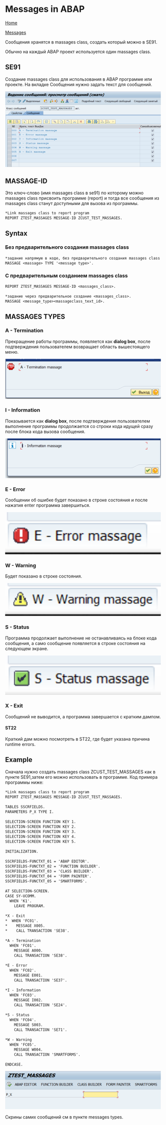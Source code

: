 Messages in ABAP
=============

[Home](../Index.md)

[Messages](https://www.youtube.com/watch?v=_VkLdX8Bn4w&list=PLWPirh4EWFpH4i1J7CxvDabSycl5YbAhG&index=40)

Сообщения хранятся в massages class, создать который можно в SE91.

Обычно на каждый ABAP проект используется один massages class.

## SE91

Создание massages class для использования в ABAP программе или проекте. На вкладке Сообщения нужно задать текст для сообщений.

![qownnotes-media-AkGDdH](../media/32760.png)



## MASSAGE-ID

 Это ключ-слово (имя massages class в se91) по которому можно massages class присвоить программе (report) и тогда все сообщения из massages class станут доступными для вызова из программы.

```
*Link massages class to report program
REPORT ZTEST_MASSAGES MESSAGE-ID ZCUST_TEST_MASSAGES.
```

## Syntax

### Без предварительного создания massages class

```
*задание напрямую в коде, без предварительного создания massages class
MASSAGE <massage> TYPE '<message type>'.
```

### С предварительным созданием massages class

```
REPORT ZTEST_MASSAGES MESSAGE-ID <massages_class>.

*задание через предварительное создание <massages_class>.
MASSAGE <message_type><massageclass_text_id>.
```


## MASSAGES TYPES


### A - Termination

Прекращение работы программы, появляется как **dialog box**, после подтверждения пользователем возвращает область вышестоящего меню.

![qownnotes-media-tIktYr](../media/1743.png)


### I - Information

Показывается как  **dialog box**, после подтверждения пользователем выполнение программы продолжается со строки кода идущей сразу после блока кода вызова сообщения.

![qownnotes-media-pgylih](../media/8692.png)


### E - Error

Сообщении об ошибке будет показано в строке состояния и после нажатия enter программа завершиться.

![qownnotes-media-AKpJKf](../media/3873.png)


### W - Warning

Будет показано в строке состояния.

![qownnotes-media-jWfKhh](../media/31378.png)


### S - Status

Программа продолжает выполнение не останавливаясь на блоке кода сообщения, а само сообщение появляется в строке состояния на следующем экране.

![qownnotes-media-hMWtuI](../media/23624.png)


### X - Exit

Сообщений не выводится, а программа завершается с кратким дампом.

#### ST22

Краткий дам можно посмотреть в ST22, где будет указана причина runtime errors.


## Example

Сначала нужно создать massages class ZCUST_TEST_MASSAGES как в пункте SE91,затем его можно использовать в программе. Код примера программы ниже:

```
*Link massages class to report program
REPORT ZTEST_MASSAGES MESSAGE-ID ZCUST_TEST_MASSAGES.

TABLES SSCRFIELDS.
PARAMETERS P_X TYPE I.

SELECTION-SCREEN FUNCTION KEY 1.
SELECTION-SCREEN FUNCTION KEY 2.
SELECTION-SCREEN FUNCTION KEY 3.
SELECTION-SCREEN FUNCTION KEY 4.
SELECTION-SCREEN FUNCTION KEY 5.

INITIALIZATION.

SSCRFIELDS-FUNCTXT_01 = 'ABAP EDITOR'.
SSCRFIELDS-FUNCTXT_02 = 'FUNCTION BUILDER'.
SSCRFIELDS-FUNCTXT_03 = 'CLASS BUILDER'.
SSCRFIELDS-FUNCTXT_04 = 'FORM PAINTER'.
SSCRFIELDS-FUNCTXT_05 = 'SMARTFORMS'.

AT SELECTION-SCREEN.
CASE SY-UCOMM.
  WHEN 'K1'.
    LEAVE PROGRAM.

*X - Exit  
*  WHEN 'FC01'.
*    MESSAGE X005.
*    CALL TRANSACTION 'SE38'.

*A - Termination
  WHEN 'FC01'.
    MESSAGE A000.
    CALL TRANSACTION 'SE38'.

*E - Error
  WHEN 'FC02'.
    MESSAGE E001.
    CALL TRANSACTION 'SE37'.

*I - Information
  WHEN 'FC03'.
    MESSAGE I002.
    CALL TRANSACTION 'SE24'.

*S - Status
  WHEN 'FC04'.
    MESSAGE S003.
    CALL TRANSACTION 'SE71'.

*W - Warning
  WHEN 'FC05'.
    MESSAGE W004.
    CALL TRANSACTION 'SMARTFORMS'.

ENDCASE.
```

![qownnotes-media-VdCuqd](../media/338.png)

Cкрины самих сообщений см в пункте messages types.


